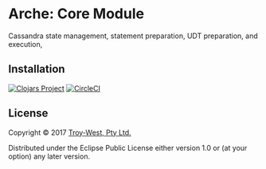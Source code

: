 # Arche: Core Module

  Cassandra state management, statement preparation, UDT preparation, and execution,

## Installation

  [![Clojars Project](https://img.shields.io/clojars/v/com.troy-west/arche.svg)](https://clojars.org/com.troy-west/arche) [![CircleCI](https://circleci.com/gh/troy-west/arche.svg?style=svg)](https://circleci.com/gh/troy-west/arche)

## License

Copyright © 2017 [Troy-West, Pty Ltd.](http://www.troywest.com)

Distributed under the Eclipse Public License either version 1.0 or (at your option) any later version.
